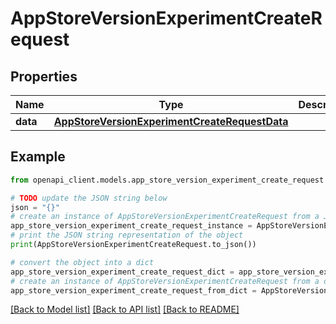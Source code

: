 # AppStoreVersionExperimentCreateRequest


## Properties

Name | Type | Description | Notes
------------ | ------------- | ------------- | -------------
**data** | [**AppStoreVersionExperimentCreateRequestData**](AppStoreVersionExperimentCreateRequestData.md) |  | 

## Example

```python
from openapi_client.models.app_store_version_experiment_create_request import AppStoreVersionExperimentCreateRequest

# TODO update the JSON string below
json = "{}"
# create an instance of AppStoreVersionExperimentCreateRequest from a JSON string
app_store_version_experiment_create_request_instance = AppStoreVersionExperimentCreateRequest.from_json(json)
# print the JSON string representation of the object
print(AppStoreVersionExperimentCreateRequest.to_json())

# convert the object into a dict
app_store_version_experiment_create_request_dict = app_store_version_experiment_create_request_instance.to_dict()
# create an instance of AppStoreVersionExperimentCreateRequest from a dict
app_store_version_experiment_create_request_from_dict = AppStoreVersionExperimentCreateRequest.from_dict(app_store_version_experiment_create_request_dict)
```
[[Back to Model list]](../README.md#documentation-for-models) [[Back to API list]](../README.md#documentation-for-api-endpoints) [[Back to README]](../README.md)


